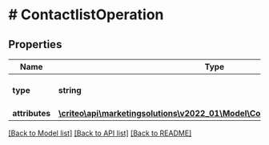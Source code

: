 # # ContactlistOperation

## Properties

Name | Type | Description | Notes
------------ | ------------- | ------------- | -------------
**type** | **string** | the name of the entity type |
**attributes** | [**\criteo\api\marketingsolutions\v2022_01\Model\ContactlistOperationAttributes**](ContactlistOperationAttributes.md) |  |

[[Back to Model list]](../../README.md#models) [[Back to API list]](../../README.md#endpoints) [[Back to README]](../../README.md)
